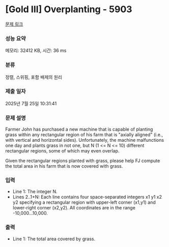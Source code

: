 # [Gold III] Overplanting - 5903 

[문제 링크](https://www.acmicpc.net/problem/5903) 

### 성능 요약

메모리: 32412 KB, 시간: 36 ms

### 분류

정렬, 스위핑, 포함 배제의 원리

### 제출 일자

2025년 7월 25일 10:31:41

### 문제 설명

<p>Farmer John has purchased a new machine that is capable of planting grass within any rectangular region of his farm that is "axially aligned" (i.e., with vertical and horizontal sides).  Unfortunately, the machine malfunctions one day and plants grass in not one, but N (1 <= N <= 10) different rectangular regions, some of which may even overlap.</p><p>Given the rectangular regions planted with grass, please help FJ compute the total area in his farm that is now covered with grass.</p>

### 입력 

 <ul><li>Line 1: The integer N.</li><li>Lines 2..1+N: Each line contains four space-separated integers x1 y1 x2 y2 specifying a rectangular region with upper-left corner (x1,y1) and lower-right corner (x2,y2).  All coordinates are in the range -10,000...10,000.</li></ul>

### 출력 

 <ul><li>Line 1: The total area covered by grass.</li></ul>


